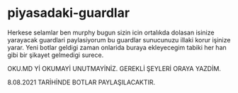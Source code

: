 # piyasadaki-guardlar
Herkese selamlar ben murphy bugun sizin icin ortalıkda dolasan isinize yarayacak guardlari paylasiyorum bu guardlar sunucunuzu illaki korur  işinize yarar. Yeni botlar geldigi zaman onlarida buraya ekleyecegim tabiki her han gibi bir şikayet gelmedigi surece.

OKU.MD Yİ OKUMAYİ UNUTMAYİNİZ. GEREKLİ ŞEYLERİ ORAYA YAZDİM.

8.08.2021 TARİHİNDE BOTLAR PAYLAŞILACAKTIR.
